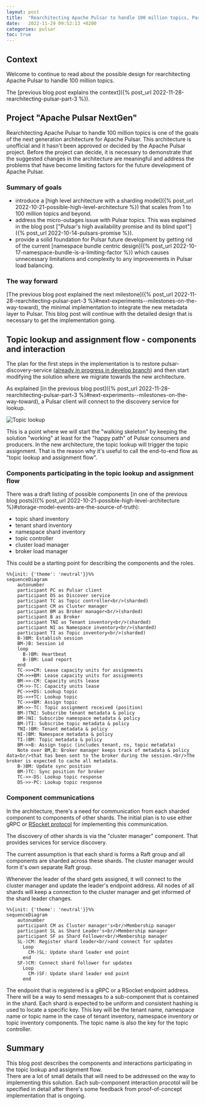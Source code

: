 ```yaml
---
layout: post
title:  "Rearchitecting Apache Pulsar to handle 100 million topics, Part 4"
date:   2022-11-29 09:52:13 +0200
categories: pulsar
toc: true
---
```


## Context

Welcome to continue to read about the possible design for rearchitecting Apache Pulsar to handle 100 million topics.

The [previous blog post explains the context]({% post_url 2022-11-28-rearchitecting-pulsar-part-3 %}).

## Project "Apache Pulsar NextGen"

Rearchitecting Apache Pulsar to handle 100 million topics is one of the goals of the next generation architecture for Apache Pulsar. 
This architecture is unofficial and it hasn't been approved or decided by the Apache Pulsar project. 
Before the project can decide, it is necessary to demonstrate that the suggested changes in the architecture are meaningful and address the problems that have become limiting factors for the future development of Apache Pulsar. 

### Summary of goals

* introduce a [high level architecture with a sharding model]({% post_url 2022-10-21-possible-high-level-architecture %}) that scales from 1 to 100 million topics and beyond.
* address the micro-outages issue with Pulsar topics. This was explained in the blog post ["Pulsar's high availability promise and its blind spot"]({% post_url 2022-10-14-pulsars-promise %}).
* provide a solid foundation for Pulsar future development by getting rid of the current [namespace bundle centric design]({% post_url 2022-10-17-namespace-bundle-is-a-limiting-factor %}) which causes unnecessary limitations and complexity to any improvements in Pulsar load balancing.

### The way forward

[The previous blog post explained the next milestone]({% post_url 2022-11-28-rearchitecting-pulsar-part-3 %}#next-experiments--milestones-on-the-way-toward), the minimal implementation to integrate the new metadata layer to Pulsar.
This blog post will continue with the detailed design that is necessary to get the implementation going.

## Topic lookup and assignment flow - components and interaction

The plan for the first steps in the implementation is to restore pulsar-discovery-service ([already in progress in develop branch](https://github.com/codingthestreams/pulsar/commits/develop)) and then start modifying the solution where we migrate towards the new architecture.

As explained [in the previous blog post]({% post_url 2022-11-28-rearchitecting-pulsar-part-3 %}#next-experiments--milestones-on-the-way-toward), a Pulsar client will connect to the discovery service for lookup.

![Topic lookup](https://pulsar.apache.org/assets/images/binary-protocol-topic-lookup-f013216a8dae04823eb9d39a0f2e264e.png)

This is a point where we will start the "walking skeleton" by keeping the solution "working" at least for the "happy path" of Pulsar consumers and producers.
In the new architecture, the topic lookup will trigger the topic assignment. That is the reason why it's useful to call the end-to-end flow as "topic lookup and assignment flow".

### Components participating in the topic lookup and assignment flow

There was a draft listing of possible components [in one of the previous blog posts]({% post_url 2022-10-21-possible-high-level-architecture %}#storage-model-events-are-the-source-of-truth):
* topic shard inventory
* tenant shard inventory
* namespace shard inventory
* topic controller
* cluster load manager
* broker load manager

This could be a starting point for describing the components and the roles.


```mermaid
%%{init: {'theme': 'neutral'}}%%
sequenceDiagram
    autonumber
    participant PC as Pulsar client
    participant DS as Discover service
    participant TC as Topic controller<br/>(sharded)
    participant CM as Cluster manager
    participant BM as Broker manager<br/>(sharded)
    participant B as Broker
    participant TNI as Tenant inventory<br/>(sharded)
    participant NI as Namespace inventory<br/>(sharded)
    participant TI as Topic inventory<br/>(sharded)
    B-)BM: Establish session
    BM-)B: Session id
    loop 
      B-)BM: Heartbeat
      B-)BM: Load report      
    end 
    TC->>+CM: Lease capacity units for assignments
    CM->>+BM: Lease capacity units for assignments
    BM->>-CM: Capacity units lease
    CM->>-TC: Capacity units lease
    PC->>+DS: Lookup topic
    DS->>+TC: Lookup topic
    TC->>+BM: Assign topic
    BM->>-TC: Topic assignment received (position)
    BM-)TNI: Subscribe tenant metadata & policy
    BM-)NI: Subscribe namespace metadata & policy
    BM-)TI: Subscribe topic metadata & policy
    TNI-)BM: Tenant metadata & policy
    NI-)BM: Namespace metadata & policy
    TI-)BM: Topic metadata & policy
    BM->>B: Assign topic (includes tenant, ns, topic metadata)
    Note over BM,B: Broker manager keeps track of metadata & policy data<br/>that has been sent to the broker during the session.<br/>The broker is expected to cache all metadata.
    B-)BM: Update sync position
    BM-)TC: Sync position for broker
    TC->>-DS: Lookup topic response
    DS->>-PC: Lookup topic response
```


### Component communications

In the architecture, there's a need for communication from each sharded component to components of other shards.
The initial plan is to use either gRPC or [RSocket protocol](https://rsocket.io/) for implementing this communication.

The discovery of other shards is via the "cluster manager" component. That provides services for service discovery.

The current assumption is that each shard is forms a Raft group and all components are sharded across these shards.
The cluster manager would form it's own separate Raft group.

Whenever the leader of the shard gets assigned, it will connect to the cluster manager and update the leader's endpoint address.
All nodes of all shards will keep a connection to the cluster manager and get informed of the shard leader changes.



```mermaid
%%{init: {'theme': 'neutral'}}%%
sequenceDiagram
    autonumber
    participant CM as Cluster manager's<br/>Membership manager
    participant SL as Shard Leader's<br/>Membership manager
    participant SF as Shard Follower<br/>Membership manager
    SL-)CM: Register shard leader<br/>and connect for updates
      Loop
        CM-)SL: Update shard leader end point
      end
    SF-)CM: Connect shard follower for updates
      Loop
        CM-)SF: Update shard leader end point
      end
```

The endpoint that is registered is a gRPC or a RSocket endpoint address. 
There will be a way to send messages to a sub-component that is contained in the shard. Each shard is expected to be uniform and consistent hashing is used to locate a specific key. This key will be the tenant name, namespace name or topic name in the case of tenant inventory, namespace inventory or topic inventory components. The topic name is also the key for the topic controller. 


## Summary

This blog post describes the components and interactions participating in the topic lookup and assignment flow.  
There are a lot of small details that will need to be addressed on the way to implementing this solution. 
Each sub-component interaction procotol will be specified in detail after there's some feedback from proof-of-concept implementation that is ongoing.
